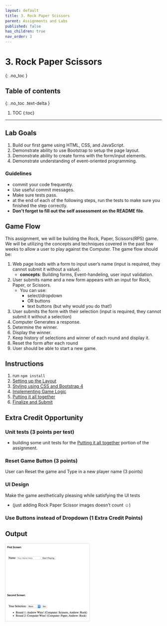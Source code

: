 ```yaml
---
layout: default
title: 3. Rock Paper Scissors
parent: Assignments and Labs
published: false
has_children: true
nav_order: 3
---
```

# 3. Rock Paper Scissors
{: .no_toc }

## Table of contents
{: .no_toc .text-delta }

1. TOC
{:toc}

---

## Lab Goals
1. Build our first game using HTML, CSS, and JavaScript.
2. Demonstrate ability to use Bootstrap to setup the page layout.
3. Demonstrate ability to create forms with the form/input elements.
4. Demonstrate understanding of event-oriented programming.

### Guidelines
* commit your code frequently.
* Use useful commit messages.
* Make sure tests pass.
* at the end of each of the following steps, run the tests to make sure you finished the step correctly.
* **Don't forget to fill out the self assessment on the README file**.

## Game Flow
This assignment, we will be building the Rock, Paper, Scissors(RPS) game. We will be utilizing the concepts and techniques covered in the past few weeks to allow a user to play against the Computer. The game flow should be:
1. Web page loads with a form to input user’s name (input is required, they cannot submit it without a value).
    * **concepts**: Building forms, Event-handeling, user input validation.
2. User submits name and a new form appears with an input for Rock, Paper, or Scissors.
    * You can use:
      * select/dropdown
      * OR buttons
      * text buttons (but why would you do that!)
3. User submits the form with their selection (input is required, they cannot submit it without a selection)
4. Computer Generates a response.
5. Determine the winner.
6. Display the winner.
7. Keep history of selections and winner of each round and display it.
8. Reset the form after each round
9. User should be able to start a new game.

## Instructions
1. run `npm install`
2. [Setting up the Layout](1.layout)
3. [Styling using CSS and Bootstrap 4](2.styling)
4. [Implementing Game Logic](3.logic)
5. [Putting it all together](4.controller)
5. [Finalize and Submit](5.finalize)


## Extra Credit Opportunity

### Unit tests (3 points per test)
- building some unit tests for the [Putting it all together](4.controller) portion of the assignment.

### Reset Game Button (3 points)
User can Reset the game and Type in a new player name (3 points)

### UI Design
Make the game aesthetically pleasing while satisfying the UI tests
* (just adding Rock Paper Scissor images doesn’t count ☺)
### Use Buttons instead of Dropdown (1 Extra Credit Points)



## Output
<img alt="example image" src="assets/example.png" style="height:250px; border:1px #ddd solid;"/>

